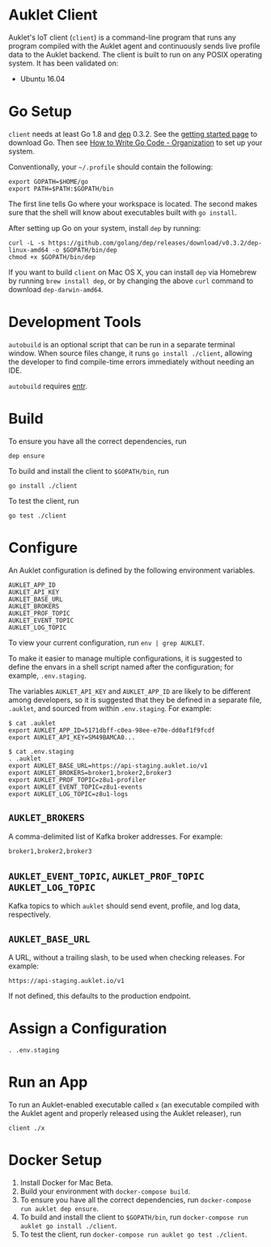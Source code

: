 # Auklet Client

Auklet's IoT client (`client`) is a command-line program that runs any program
compiled with the Auklet agent and continuously sends live profile data to the
Auklet backend. The client is built to run on any POSIX operating system. It has
been validated on:

- Ubuntu 16.04

# Go Setup

`client` needs at least Go 1.8 and [dep][godep] 0.3.2. See the
[getting started page][gs] to download Go. Then see [How to Write Go Code -
Organization][org] to set up your system.

[godep]: https://github.com/golang/dep
[gs]: https://golang.org/doc/install
[org]: https://golang.org/doc/code.html#Organization

Conventionally, your `~/.profile` should contain the following:

	export GOPATH=$HOME/go
	export PATH=$PATH:$GOPATH/bin

The first line tells Go where your workspace is located. The second makes sure
that the shell will know about executables built with `go install`.

After setting up Go on your system, install `dep` by running:

	curl -L -s https://github.com/golang/dep/releases/download/v0.3.2/dep-linux-amd64 -o $GOPATH/bin/dep
	chmod +x $GOPATH/bin/dep

If you want to build `client` on Mac OS X, you can install `dep` via
Homebrew by running `brew install dep`, or by changing the above `curl` command
to download `dep-darwin-amd64`.

# Development Tools

`autobuild` is an optional script that can be run in a separate terminal window.
When source files change, it runs `go install ./client`, allowing the developer to find
compile-time errors immediately without needing an IDE.

`autobuild` requires [entr](http://www.entrproject.org/).

# Build

To ensure you have all the correct dependencies, run

	dep ensure

To build and install the client to `$GOPATH/bin`, run

	go install ./client

To test the client, run

	go test ./client

# Configure

An Auklet configuration is defined by the following environment variables.

	AUKLET_APP_ID
	AUKLET_API_KEY
	AUKLET_BASE_URL
	AUKLET_BROKERS
	AUKLET_PROF_TOPIC
	AUKLET_EVENT_TOPIC
	AUKLET_LOG_TOPIC

To view your current configuration, run `env | grep AUKLET`.

To make it easier to manage multiple configurations, it is suggested to define
the envars in a shell script named after the configuration; for example,
`.env.staging`.

The variables `AUKLET_API_KEY` and `AUKLET_APP_ID` are likely to be different
among developers, so it is suggested that they be defined in a separate
file, `.auklet`, and sourced from within `.env.staging`. For example:

	$ cat .auklet
	export AUKLET_APP_ID=5171dbff-c0ea-98ee-e70e-dd0af1f9fcdf
	export AUKLET_API_KEY=SM49BAMCA0...

	$ cat .env.staging
	. .auklet
	export AUKLET_BASE_URL=https://api-staging.auklet.io/v1
	export AUKLET_BROKERS=broker1,broker2,broker3
	export AUKLET_PROF_TOPIC=z8u1-profiler
	export AUKLET_EVENT_TOPIC=z8u1-events
	export AUKLET_LOG_TOPIC=z8u1-logs

## `AUKLET_BROKERS`

A comma-delimited list of Kafka broker addresses. For example:

	broker1,broker2,broker3

## `AUKLET_EVENT_TOPIC`, `AUKLET_PROF_TOPIC` `AUKLET_LOG_TOPIC`

Kafka topics to which `auklet` should send event, profile, and log data, respectively.

## `AUKLET_BASE_URL`

A URL, without a trailing slash, to be used when checking releases.
For example:

	https://api-staging.auklet.io/v1

If not defined, this defaults to the production endpoint.

# Assign a Configuration

	. .env.staging

# Run an App

To run an Auklet-enabled executable called `x` (an executable compiled with the
Auklet agent and properly released using the Auklet releaser), run

	client ./x

# Docker Setup

1. Install Docker for Mac Beta.
1. Build your environment with `docker-compose build`.
1. To ensure you have all the correct dependencies, run `docker-compose run auklet dep ensure`.
1. To build and install the client to `$GOPATH/bin`, run `docker-compose run auklet go install ./client`.
1. To test the client, run `docker-compose run auklet go test ./client`.
